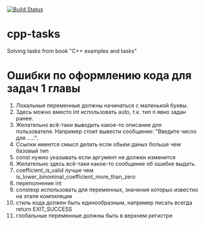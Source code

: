 [![Build Status]()]()
# cpp-tasks
Solving tasks from book "С++ examples and tasks"

# Ошибки по оформлению кода для задач 1 главы

1. Локальные переменные должны начинаться с маленькой буквы.
2. Здесь можно вместо int использовать auto, т.к. тип n явно задан ранее.
3. Желательно всё-таки выводить какое-то описание для пользователя. Например стоит вывести сообщение: "Введите число для ....:".
4. Ссылки имеется смысл делать если обьем даных больше чем базовый тип
5. const нужно указывать если аргумент не должен изменится
6. Желательно здесь всё-таки какое-то сообщение об ошибке выдать.
7. coefficient_is_valid лучше чем is_lower_binominal_coefficient_more_than_zero
8. переполнение int
9. constexp использовать для переменных, значения которых известно на этапе компиляции
10. стиль кода должен быть единообразным, например писать всегда return EXIT_SUCCESS
11. глобальные переменные должны быть в верхнем регистре